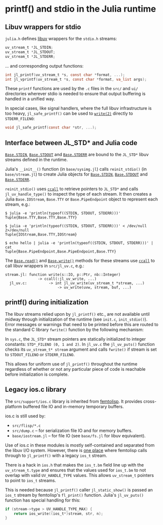 # printf() and stdio in the Julia runtime

## Libuv wrappers for stdio

`julia.h` defines [libuv](http://docs.libuv.org) wrappers for the `stdio.h` streams:

```c
uv_stream_t *JL_STDIN;
uv_stream_t *JL_STDOUT;
uv_stream_t *JL_STDERR;
```

... and corresponding output functions:

```c
int jl_printf(uv_stream_t *s, const char *format, ...);
int jl_vprintf(uv_stream_t *s, const char *format, va_list args);
```

These `printf` functions are used by the `.c` files in the `src/` and `ui/` directories wherever stdio is
needed to ensure that output buffering is handled in a unified way.

In special cases, like signal handlers, where the full libuv infrastructure is too heavy, `jl_safe_printf()`
can be used to [`write(2)`](@ref) directly to `STDERR_FILENO`:

```c
void jl_safe_printf(const char *str, ...);
```

## Interface between JL_STD* and Julia code

[`Base.STDIN`](@ref), [`Base.STDOUT`](@ref) and [`Base.STDERR`](@ref) are bound to the `JL_STD*` libuv
streams defined in the runtime.

Julia's `__init__()` function (in `base/sysimg.jl`) calls `reinit_stdio()` (in `base/stream.jl`)
to create Julia objects for [`Base.STDIN`](@ref), [`Base.STDOUT`](@ref) and [`Base.STDERR`](@ref).

`reinit_stdio()` uses [`ccall`](@ref) to retrieve pointers to `JL_STD*` and calls `jl_uv_handle_type()`
to inspect the type of each stream.  It then creates a Julia `Base.IOStream`, `Base.TTY` or `Base.PipeEndpoint`
object to represent each stream, e.g.:

```
$ julia -e 'println(typeof((STDIN, STDOUT, STDERR)))'
Tuple{Base.TTY,Base.TTY,Base.TTY}

$ julia -e 'println(typeof((STDIN, STDOUT, STDERR)))' < /dev/null 2>/dev/null
Tuple{IOStream,Base.TTY,IOStream}

$ echo hello | julia -e 'println(typeof((STDIN, STDOUT, STDERR)))' | cat
Tuple{Base.PipeEndpoint,Base.PipeEndpoint,Base.TTY}
```

The [`Base.read()`](@ref) and [`Base.write()`](@ref) methods for these streams use [`ccall`](@ref)
to call libuv wrappers in `src/jl_uv.c`, e.g.:

```
stream.jl: function write(s::IO, p::Ptr, nb::Integer)
               -> ccall(:jl_uv_write, ...)
  jl_uv.c:          -> int jl_uv_write(uv_stream_t *stream, ...)
                        -> uv_write(uvw, stream, buf, ...)
```

## printf() during initialization

The libuv streams relied upon by `jl_printf()` etc., are not available until midway through
initialization of the runtime (see `init.c`, `init_stdio()`).  Error messages or warnings that
need to be printed before this are routed to the standard C library `fwrite()` function by the
following mechanism:

In `sys.c`, the `JL_STD*` stream pointers are statically initialized to integer constants: `STD*_FILENO (0, 1 and 2)`.
In `jl_uv.c` the `jl_uv_puts()` function checks its `uv_stream_t* stream` argument and calls
`fwrite()` if stream is set to `STDOUT_FILENO` or `STDERR_FILENO`.

This allows for uniform use of `jl_printf()` throughout the runtime regardless of whether or not
any particular piece of code is reachable before initialization is complete.

## Legacy ios.c library

The `src/support/ios.c` library is inherited from [femtolisp](https://github.com/JeffBezanson/femtolisp).
It provides cross-platform buffered file IO and in-memory temporary buffers.

ios.c is still used by:

  * `src/flisp/*.c`
  * `src/dump.c` – for serialization file IO and for memory buffers.
  * `base/iostream.jl` – for file IO (see `base/fs.jl` for libuv equivalent).

Use of ios.c in these modules is mostly self-contained and separated from the libuv I/O system.
However, there is [one place](https://github.com/JuliaLang/julia/blob/master/src/flisp/print.c#L654)
where femtolisp calls through to `jl_printf()` with a legacy `ios_t` stream.

There is a hack in `ios.h` that makes the `ios_t.bm` field line up with the `uv_stream_t.type`
and ensures that the values used for `ios_t.bm` to not overlap with valid `UV_HANDLE_TYPE` values.
 This allows `uv_stream_t` pointers to point to `ios_t` streams.

This is needed because `jl_printf()` caller `jl_static_show()` is passed an `ios_t` stream by
femtolisp's `fl_print()` function. Julia's `jl_uv_puts()` function has special handling for this:

```c
if (stream->type > UV_HANDLE_TYPE_MAX) {
    return ios_write((ios_t*)stream, str, n);
}
```
